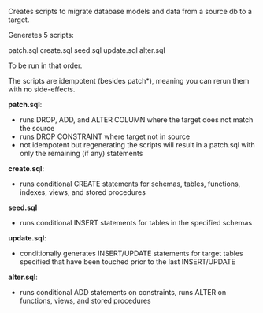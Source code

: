 Creates scripts to migrate database models and data from a source db to a target.

Generates 5 scripts:

patch.sql
create.sql
seed.sql
update.sql
alter.sql

To be run in that order. 

The scripts are idempotent (besides patch*), meaning you can rerun them with no side-effects.

**patch.sql**:  
+ runs DROP, ADD, and ALTER COLUMN where the target does not match the source  
+ runs DROP CONSTRAINT where target not in source  
+ not idempotent but regenerating the scripts will result in a patch.sql with only the remaining (if any) statements  

**create.sql**:
+ runs conditional CREATE statements for schemas, tables, functions, indexes, views, and stored procedures   

**seed.sql**
+ runs conditional INSERT statements for tables in the specified schemas

**update.sql**:
+ conditionally generates INSERT/UPDATE statements for target tables specified that have been touched prior to the last INSERT/UPDATE

**alter.sql**:
+ runs conditional ADD statements on constraints, runs ALTER on functions, views, and stored procedures
